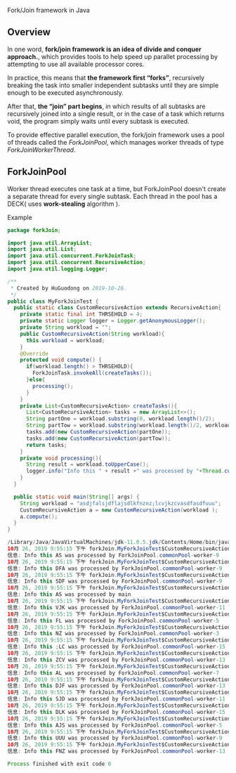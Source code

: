 Fork/Join framework in Java

## Overview

In one word, **fork/join framework is an idea of divide and conquer approach.**, which provides tools to help speed up parallet processing by attempting to use all available processor cores.

In practice, this means that **the framework first “forks”**, recursively breaking the task into smaller independent subtasks until they are simple enough to be executed asynchronously.

After that, **the “join” part begins**, in which results of all subtasks are recursively joined into a single result, or in the case of a task which returns void, the program simply waits until every subtask is executed.

To provide effective parallel execution, the fork/join framework uses a pool of threads called the *ForkJoinPool*, which manages worker threads of type *ForkJoinWorkerThread*.

## ForkJoinPool

Worker thread executes one task at a time, but ForkJoinPool doesn't create a separate thread for every single subtask. Each thread in the pool has a DECK( uses **work-stealing** algorithm ).

Example

```java
package forkJoin;

import java.util.ArrayList;
import java.util.List;
import java.util.concurrent.ForkJoinTask;
import java.util.concurrent.RecursiveAction;
import java.util.logging.Logger;

/**
 * Created by HuGuodong on 2019-10-26.
 */
public class MyForkJoinTest {
  public static class CustomRecursiveAction extends RecursiveAction{
    private static final int THRSEHOLD = 4;
    private static Logger logger = Logger.getAnonymousLogger();
    private String workload = "";
    public CustomRecursiveAction(String workload){
      this.workload = workload;
    }
    @Override
    protected void compute() {
      if(workload.length() > THRSEHOLD){
        ForkJoinTask.invokeAll(createTasks());
      }else{
        processing();
      }
    }
    private List<CustomRecursiveAction> createTasks(){
      List<CustomRecursiveAction> tasks = new ArrayList<>();
      String partOne = workload.substring(0, workload.length()/2);
      String partTow = workload.substring(workload.length()/2, workload.length());
      tasks.add(new CustomRecursiveAction(partOne));
      tasks.add(new CustomRecursiveAction(partTow));
      return tasks;
    }
    private void processing(){
      String result = workload.toUpperCase();
      logger.info("Info this " + result +" was processed by "+Thread.currentThread().getName());
    }
  }

  public static void main(String[] args) {
    String workload = "asdjfalsjdflajsdlkfnznz;lcvjkzcvasdfasdfuuu";
    CustomRecursiveAction a = new CustomRecursiveAction(workload );
    a.compute();
  }
}

```

```java
/Library/Java/JavaVirtualMachines/jdk-11.0.5.jdk/Contents/Home/bin/java "-javaagent:/Applications/IntelliJ IDEA CE.app/Contents/lib/idea_rt.jar=60356:/Applications/IntelliJ IDEA CE.app/Contents/bin" -Dfile.encoding=UTF-8 -classpath /Users/gdhu/projects/interview/corejava/out/production/v1ch12 forkJoin.MyForkJoinTest
10月 26, 2019 9:55:15 下午 forkJoin.MyForkJoinTest$CustomRecursiveAction processing
信息: Info this AS was processed by ForkJoinPool.commonPool-worker-9
10月 26, 2019 9:55:15 下午 forkJoin.MyForkJoinTest$CustomRecursiveAction processing
信息: Info this DFA was processed by ForkJoinPool.commonPool-worker-9
10月 26, 2019 9:55:15 下午 forkJoin.MyForkJoinTest$CustomRecursiveAction processing
信息: Info this SDF was processed by ForkJoinPool.commonPool-worker-9
10月 26, 2019 9:55:15 下午 forkJoin.MyForkJoinTest$CustomRecursiveAction processing
信息: Info this AS was processed by main
10月 26, 2019 9:55:15 下午 forkJoin.MyForkJoinTest$CustomRecursiveAction processing
信息: Info this VJK was processed by ForkJoinPool.commonPool-worker-11
10月 26, 2019 9:55:15 下午 forkJoin.MyForkJoinTest$CustomRecursiveAction processing
信息: Info this FL was processed by ForkJoinPool.commonPool-worker-5
10月 26, 2019 9:55:15 下午 forkJoin.MyForkJoinTest$CustomRecursiveAction processing
信息: Info this NZ was processed by ForkJoinPool.commonPool-worker-3
10月 26, 2019 9:55:15 下午 forkJoin.MyForkJoinTest$CustomRecursiveAction processing
信息: Info this ;LC was processed by ForkJoinPool.commonPool-worker-15
10月 26, 2019 9:55:15 下午 forkJoin.MyForkJoinTest$CustomRecursiveAction processing
信息: Info this ZCV was processed by ForkJoinPool.commonPool-worker-13
10月 26, 2019 9:55:15 下午 forkJoin.MyForkJoinTest$CustomRecursiveAction processing
信息: Info this AL was processed by ForkJoinPool.commonPool-worker-7
10月 26, 2019 9:55:15 下午 forkJoin.MyForkJoinTest$CustomRecursiveAction processing
信息: Info this DJF was processed by ForkJoinPool.commonPool-worker-13
10月 26, 2019 9:55:15 下午 forkJoin.MyForkJoinTest$CustomRecursiveAction processing
信息: Info this SJD was processed by ForkJoinPool.commonPool-worker-11
10月 26, 2019 9:55:15 下午 forkJoin.MyForkJoinTest$CustomRecursiveAction processing
信息: Info this DLK was processed by ForkJoinPool.commonPool-worker-15
10月 26, 2019 9:55:15 下午 forkJoin.MyForkJoinTest$CustomRecursiveAction processing
信息: Info this AJS was processed by ForkJoinPool.commonPool-worker-5
10月 26, 2019 9:55:15 下午 forkJoin.MyForkJoinTest$CustomRecursiveAction processing
信息: Info this UUU was processed by ForkJoinPool.commonPool-worker-9
10月 26, 2019 9:55:15 下午 forkJoin.MyForkJoinTest$CustomRecursiveAction processing
信息: Info this FNZ was processed by ForkJoinPool.commonPool-worker-13

Process finished with exit code 0

```

